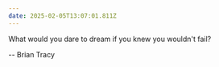 ```yaml
---
date: 2025-02-05T13:07:01.811Z
---
```


What would you dare to dream if you knew you wouldn't fail?

-- Brian Tracy